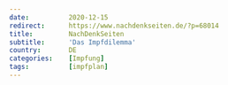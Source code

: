 ```yaml
---
date:          2020-12-15
redirect:      https://www.nachdenkseiten.de/?p=68014
title:         NachDenkSeiten
subtitle:      'Das Impfdilemma'
country:       DE
categories:    [Impfung]
tags:          [impfplan]
---
```

